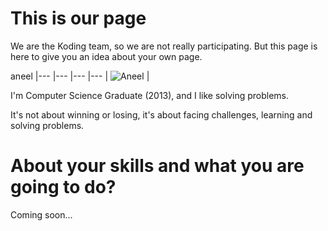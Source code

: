 This is our page
================

We are the Koding team, so we are not really participating. But this page is here
to give you an idea about your own page.


aneel
|--- |--- |--- |---
| ![Aneel](https://pbs.twimg.com/profile_images/537257527113568256/O1kjC-me_400x400.png) |

I'm Computer Science Graduate (2013), and I like solving problems.

It's not about winning or losing, it's about facing challenges, learning and solving problems.

About your skills and what you are going to do?
=======
Coming soon...


